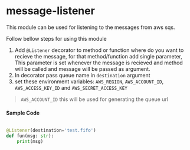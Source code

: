 # message-listener
This module can be used for listening to the messages from aws sqs.

Follow bellow steps for using this module
1. Add `@Listener` decorator to method or function where do you want to recieve the message, for that method/function add single parameter, This parameter is set whenever the message is recieved and  method will be called and message will be passed as argument.
2. In decorator pass  queue name in `destination`   argument
3. set these environment variables: `AWS_REGION`, `AWS_ACCOUNT_ID`, `AWS_ACCESS_KEY_ID` and `AWS_SECRET_ACCESS_KEY`

>`AWS_ACCOUNT_ID` this will be used for generating the queue url

#### Sample Code
```python

@Listener(destination='test.fifo')
def fun(msg: str):
    print(msg)
```
